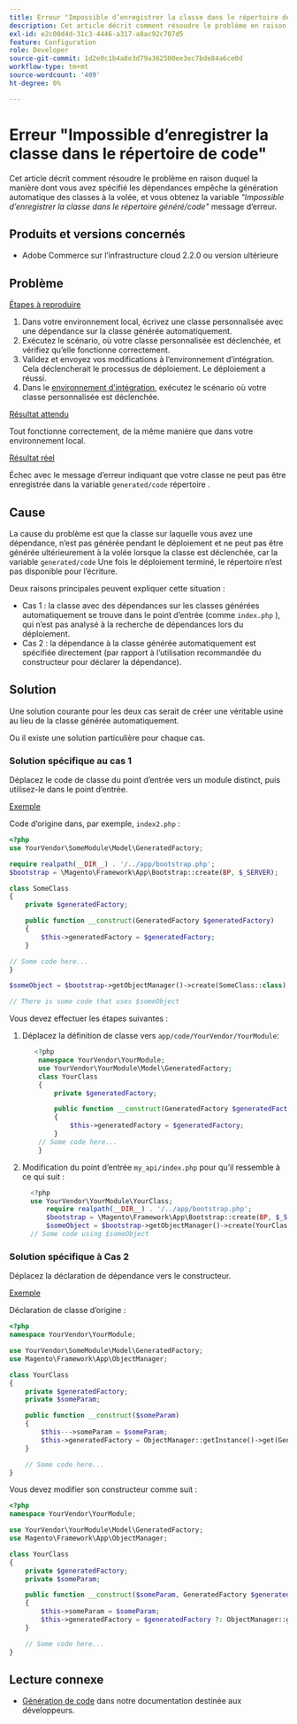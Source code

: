 ```yaml
---
title: Erreur "Impossible d’enregistrer la classe dans le répertoire de code"
description: Cet article décrit comment résoudre le problème en raison duquel la manière dont vous avez spécifié les dépendances empêche la génération automatique des classes à la volée et vous obtenez le message d’erreur *"La classe ne peut pas être enregistrée dans le répertoire généré/code"*.
exl-id: e2c00d4d-31c3-4446-a317-a8ac92c707d5
feature: Configuration
role: Developer
source-git-commit: 1d2e0c1b4a8e3d79a362500ee3ec7bde84a6ce0d
workflow-type: tm+mt
source-wordcount: '409'
ht-degree: 0%

---
```


# Erreur &quot;Impossible d’enregistrer la classe dans le répertoire de code&quot;

Cet article décrit comment résoudre le problème en raison duquel la manière dont vous avez spécifié les dépendances empêche la génération automatique des classes à la volée, et vous obtenez la variable *&quot;Impossible d’enregistrer la classe dans le répertoire généré/code&quot;* message d’erreur.

## Produits et versions concernés

* Adobe Commerce sur l’infrastructure cloud 2.2.0 ou version ultérieure

## Problème

<u>Étapes à reproduire</u>

1. Dans votre environnement local, écrivez une classe personnalisée avec une dépendance sur la classe générée automatiquement.
1. Exécutez le scénario, où votre classe personnalisée est déclenchée, et vérifiez qu’elle fonctionne correctement.
1. Validez et envoyez vos modifications à l’environnement d’intégration. Cela déclencherait le processus de déploiement. Le déploiement a réussi.
1. Dans le [environnement d&#39;intégration](/help/announcements/adobe-commerce-announcements/integration-environment-enhancement-request-pro-and-starter.md), exécutez le scénario où votre classe personnalisée est déclenchée.

<u>Résultat attendu</u>

Tout fonctionne correctement, de la même manière que dans votre environnement local.

<u>Résultat réel</u>

Échec avec le message d’erreur indiquant que votre classe ne peut pas être enregistrée dans la variable `generated/code` répertoire .

## Cause

La cause du problème est que la classe sur laquelle vous avez une dépendance, n’est pas générée pendant le déploiement et ne peut pas être générée ultérieurement à la volée lorsque la classe est déclenchée, car la variable `generated/code` Une fois le déploiement terminé, le répertoire n’est pas disponible pour l’écriture.

Deux raisons principales peuvent expliquer cette situation :

* Cas 1 : la classe avec des dépendances sur les classes générées automatiquement se trouve dans le point d’entrée (comme `index.php` ), qui n’est pas analysé à la recherche de dépendances lors du déploiement.
* Cas 2 : la dépendance à la classe générée automatiquement est spécifiée directement (par rapport à l’utilisation recommandée du constructeur pour déclarer la dépendance).

## Solution

Une solution courante pour les deux cas serait de créer une véritable usine au lieu de la classe générée automatiquement.

Ou il existe une solution particulière pour chaque cas.

### Solution spécifique au cas 1

Déplacez le code de classe du point d’entrée vers un module distinct, puis utilisez-le dans le point d’entrée.

<u>Exemple</u>

Code d’origine dans, par exemple, `index2.php` :

```php
<?php
use YourVendor\SomeModule\Model\GeneratedFactory;

require realpath(__DIR__) . '/../app/bootstrap.php';
$bootstrap = \Magento\Framework\App\Bootstrap::create(BP, $_SERVER);

class SomeClass
{
    private $generatedFactory;

    public function __construct(GeneratedFactory $generatedFactory)
    {
        $this->generatedFactory = $generatedFactory;
    }

// Some code here...
}

$someObject = $bootstrap->getObjectManager()->create(SomeClass::class);

// There is some code that uses $someObject
```

Vous devez effectuer les étapes suivantes :

1. Déplacez la définition de classe vers `app/code/YourVendor/YourModule`:

   ```php
      <?php
       namespace YourVendor\YourModule;
       use YourVendor\YourModule\Model\GeneratedFactory;
       class YourClass
       {
           private $generatedFactory;
   
           public function __construct(GeneratedFactory $generatedFactory)
           {
               $this->generatedFactory = $generatedFactory;
           }
       // Some code here...
       }
   ```

1. Modification du point d’entrée `my_api/index.php` pour qu’il ressemble à ce qui suit :

   ```php
     <?php
     use YourVendor\YourModule\YourClass;
         require realpath(__DIR__) . '/../app/bootstrap.php';
         $bootstrap = \Magento\Framework\App\Bootstrap::create(BP, $_SERVER);
         $someObject = $bootstrap->getObjectManager()->create(YourClass::class);
     // Some code using $someObject
   ```

### Solution spécifique à Cas 2

Déplacez la déclaration de dépendance vers le constructeur.

<u>Exemple</u>

Déclaration de classe d’origine :

```php
<?php
namespace YourVendor\YourModule;

use YourVendor\SomeModule\Model\GeneratedFactory;
use Magento\Framework\App\ObjectManager;

class YourClass
{
    private $generatedFactory;
    private $someParam;

    public function __construct($someParam)
    {
        $this--->someParam = $someParam;
        $this->generatedFactory = ObjectManager::getInstance()->get(GeneratedFactory::class);
    }

    // Some code here...
}
```

Vous devez modifier son constructeur comme suit :

```php
<?php
namespace YourVendor\YourModule;

use YourVendor\YourModule\Model\GeneratedFactory;
use Magento\Framework\App\ObjectManager;

class YourClass
{
    private $generatedFactory;
    private $someParam;

    public function __construct($someParam, GeneratedFactory $generatedFactory = null)
    {
        $this->someParam = $someParam;
        $this->generatedFactory = $generatedFactory ?: ObjectManager::getInstance()->get(GeneratedFactory::class);
    }

    // Some code here...
}
```

## Lecture connexe

* [Génération de code](https://devdocs.magento.com/guides/v2.3/extension-dev-guide/code-generation.html) dans notre documentation destinée aux développeurs.
